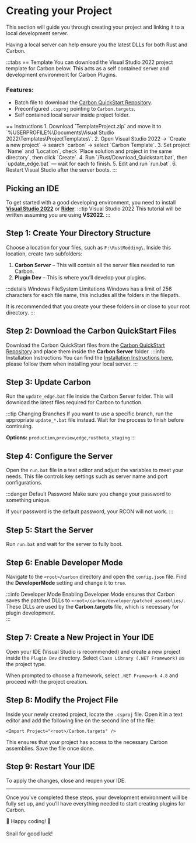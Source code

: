 # <CarbonIcons icon="database" />  Creating your Project

This section will guide you through creating your project and linking it to a local development server.

Having a local server can help ensure you the latest DLLs for both Rust and Carbon.

:::tabs 
== Template
You can download the Visual Studio 2022 project template for Carbon below. This acts as a self contained server and development environment for Carbon Plugins.

### **Features:**
- Batch file to download the [Carbon QuickStart Repository](https://github.com/CarbonCommunity/Carbon.QuickStart/tree/main/win).
- Preconfigured `.csproj` pointing to `Carbon.targets`.
- Self contained local server inside project folder.

<CarbonButton href="http://carbonmod.gg/redist/TemplateProject.zip" text="TemplateProject.zip" icon="clouddownload" external/> 
== Instructions
1. Download `TemplateProject.zip` and move it to
   `%USERPROFILE%\Documents\Visual Studio 2022\Templates\ProjectTemplates\`.
2. Open Visual Studio 2022 → `Create a new project` → search `carbon` → select `Carbon Template`.
3. Set project `Name` and `Location`, check `Place solution and project in the same directory`, then click `Create`.
4. Run `/Rust/Download_Quickstart.bat`, then `update_edge.bat` — wait for each to finish.
5. Edit and run `run.bat`.
6. Restart Visual Studio after the server boots.
:::

## <CarbonIcons icon="clouddownload" /> Picking an IDE

To get started with a good developing environment, you need to install [**Visual Studio 2022**](https://visualstudio.microsoft.com/vs/) or [**Rider**](https://www.jetbrains.com/rider/). 
:::tip Visual Studio 2022
This tutorial will be written assuming you are using **VS2022**.
:::

## <CarbonIcons icon="folderplus" /> Step 1: Create Your Directory Structure
Choose a location for your files, such as `F:\RustModding\`. Inside this location, create two subfolders:  

1. **Carbon Server** – This will contain all the server files needed to run Carbon.
2. **Plugin Dev** – This is where you’ll develop your plugins.  

:::details Windows FileSystem Limitations
Windows has a limit of 256 characters for each file name, this includes all the folders in the filepath.

It is recommended that you create your these folders in or close to your root directory.
:::

## <CarbonIcons icon="download" /> Step 2: Download the Carbon QuickStart Files  
Download the Carbon QuickStart files from the [Carbon QuickStart Repository](https://github.com/CarbonCommunity/Carbon.QuickStart/tree/main/win) and place them inside the **Carbon Server** folder.
:::info Installation Instructions
You can find the [Installation Instructions here](/devs/local-server-hosting), please follow them when installing your local server.
:::

## <CarbonIcons icon="scrolltext" /> Step 3: Update Carbon  
Run the `update_edge.bat` file inside the Carbon Server folder. This will download the latest files required for Carbon to function.  

:::tip Changing Branches
If you want to use a specific branch, run the appropriate `update_*.bat` file instead. Wait for the process to finish before continuing.

**Options:** `production`,`preview`,`edge`,`rustbeta_staging`
:::

## <CarbonIcons icon="filepenline" /> Step 4: Configure the Server  
Open the `run.bat` file in a text editor and adjust the variables to meet your needs. This file controls key settings such as server name and port configurations.  

:::danger Default Password
Make sure you change your password to something unique.

If your password is the default password, your RCON will not work.
:::

## <CarbonIcons icon="play" /> Step 5: Start the Server  
Run `run.bat` and wait for the server to fully boot.  

## <CarbonIcons icon="filepenline" /> Step 6: Enable Developer Mode  
Navigate to the `<root>/carbon` directory and open the `config.json` file. Find the **DeveloperMode** setting and change it to `true`.  

:::info Developer Mode
Enabling Developer Mode ensures that Carbon saves the patched DLLs to `<root>/carbon/developer/patched_assemblies/`. These DLLs are used by the **Carbon.targets** file, which is necessary for plugin development.  
:::

## <CarbonIcons icon="fileplus" /> Step 7: Create a New Project in Your IDE  
Open your IDE (Visual Studio is recommended) and create a new project inside the `Plugin Dev` directory. Select `Class Library (.NET Framework)` as the project type.  

When prompted to choose a framework, select `.NET Framework 4.8` and proceed with the project creation.  

## <CarbonIcons icon="filepenline" /> Step 8: Modify the Project File  
Inside your newly created project, locate the `.csproj` file. Open it in a text editor and add the following line on the second line of the file:  

`<Import Project="<root>/Carbon.targets" />`  

This ensures that your project has access to the necessary Carbon assemblies. Save the file once done.  

## <CarbonIcons icon="power" /> Step 9: Restart Your IDE  
To apply the changes, close and reopen your IDE.  

---

Once you've completed these steps, your development environment will be fully set up, and you’ll have everything needed to start creating plugins for Carbon.

🎉 Happy coding! 🚀  
<br>
<CarbonIcons icon="snail" /> Snail for good luck!
